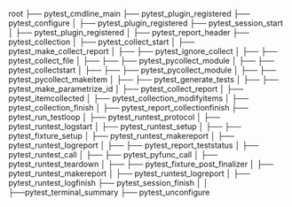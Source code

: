 root
├── pytest_cmdline_main
├── pytest_plugin_registered
├── pytest_configure
│   ├── pytest_plugin_registered
├── pytest_session_start
│   ├── pytest_plugin_registered
│   ├── pytest_report_header
├── pytest_collection
│   ├── pytest_collect_start
│   ├── pytest_make_collect_report
│   ├── ├── pytest_ignore_collect
│   ├── ├── pytest_collect_file
│   ├── ├── ├── pytest_pycollect_module
│   ├── ├── pytest_collectstart
│   ├── ├── ├── pytest_pycollect_module
│   ├── ├── pytest_pycollect_makeitem
│   ├── ├── pytest_generate_tests
│   ├── ├── pytest_make_parametrize_id
│   ├── pytest_collect_report
│   ├── pytest_itemcollected
│   ├── pytest_collection_modifyitems
│   ├── pytest_collection_finish
│   ├── pytest_report_collectionfinish
├── pytest_run_testloop
│   ├── pytest_runtest_protocol
│   ├── pytest_runtest_logstart
│   ├── pytest_runtest_setup
│   ├── ├── pytest_fixture_setup
│   ├── pytest_runtest_makereport
│   ├── pytest_runtest_logreport
│   ├── ├── pytest_report_teststatus
│   ├── pytest_runtest_call
│   ├── ├── pytest_pyfunc_call
│   ├── pytest_runtest_teardown
│   ├── ├── pytest_fixture_post_finalizer
│   ├── pytest_runtest_makereport
│   ├── pytest_runtest_logreport
│   ├── pytest_runtest_logfinish
├── pytest_session_finish
│   │   ├──pytest_terminal_summary
├── pytest_unconfigure